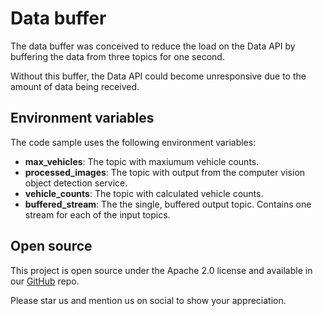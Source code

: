 # Data buffer

The data buffer was conceived to reduce the load on the Data API by buffering the data from three topics for one second.

Without this buffer, the Data API could become unresponsive due to the amount of data being received.

## Environment variables

The code sample uses the following environment variables:

- **max_vehicles**: The topic with maxiumum vehicle counts.
- **processed_images**: The topic with output from the computer vision object detection service.
- **vehicle_counts**: The topic with calculated vehicle counts.
- **buffered_stream**: The the single, buffered output topic. Contains one stream for each of the input topics.

## Open source

This project is open source under the Apache 2.0 license and available in our [GitHub](https://github.com/quixio/quix-samples) repo.

Please star us and mention us on social to show your appreciation.
